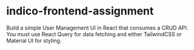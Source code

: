 # indico-frontend-assignment
Build a simple User Management UI in React that consumes a CRUD API. You must use React Query for data fetching and either TailwindCSS or Material UI for styling.
